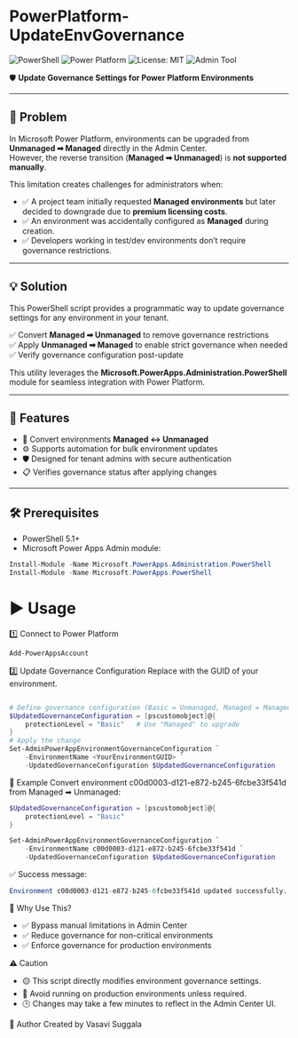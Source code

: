 # PowerPlatform-UpdateEnvGovernance

![PowerShell](https://img.shields.io/badge/Built%20With-PowerShell-5391FE?logo=powershell&logoColor=white)
![Power Platform](https://img.shields.io/badge/Platform-Microsoft%20Power%20Platform-purple?logo=microsoftpowerapps&logoColor=white)
![License: MIT](https://img.shields.io/badge/License-MIT-green.svg)
![Admin Tool](https://img.shields.io/badge/Tool-Type%3A%20Admin-lightgrey)

🛡️ **Update Governance Settings for Power Platform Environments**  

---

## 📖 Problem  

In Microsoft Power Platform, environments can be upgraded from **Unmanaged ➡ Managed** directly in the Admin Center.  
However, the reverse transition (**Managed ➡ Unmanaged**) is **not supported manually**.  

This limitation creates challenges for administrators when:  

- ✅ A project team initially requested **Managed environments** but later decided to downgrade due to **premium licensing costs**.  
- ✅ An environment was accidentally configured as **Managed** during creation.  
- ✅ Developers working in test/dev environments don’t require governance restrictions.  

---

## 💡 Solution  

This PowerShell script provides a programmatic way to update governance settings for any environment in your tenant.  

✅ Convert **Managed ➡ Unmanaged** to remove governance restrictions  
✅ Apply **Unmanaged ➡ Managed** to enable strict governance when needed  
✅ Verify governance configuration post-update  

This utility leverages the **Microsoft.PowerApps.Administration.PowerShell** module for seamless integration with Power Platform.  

---

## 🚀 Features  

- 🔄 Convert environments **Managed ↔ Unmanaged**  
- ⚙️ Supports automation for bulk environment updates  
- 🛡️ Designed for tenant admins with secure authentication  
- 📋 Verifies governance status after applying changes  

---

## 🛠 Prerequisites  

- PowerShell 5.1+  
- Microsoft Power Apps Admin module:  
```powershell
Install-Module -Name Microsoft.PowerApps.Administration.PowerShell
Install-Module -Name Microsoft.PowerApps.PowerShell
```
# ▶️ Usage

1️⃣ Connect to Power Platform
```powershell
Add-PowerAppsAccount
```
2️⃣ Update Governance Configuration
Replace <YourEnvironmentGUID> with the GUID of your environment.

```powershell

# Define governance configuration (Basic = Unmanaged, Managed = Managed)
$UpdatedGovernanceConfiguration = [pscustomobject]@{
    protectionLevel = "Basic"   # Use "Managed" to upgrade
}
# Apply the change
Set-AdminPowerAppEnvironmentGovernanceConfiguration `
    -EnvironmentName <YourEnvironmentGUID> `
    -UpdatedGovernanceConfiguration $UpdatedGovernanceConfiguration
```

📄 Example
Convert environment c00d0003-d121-e872-b245-6fcbe33f541d from Managed ➡ Unmanaged:

```powershell
$UpdatedGovernanceConfiguration = [pscustomobject]@{
    protectionLevel = "Basic"
}

Set-AdminPowerAppEnvironmentGovernanceConfiguration `
    -EnvironmentName c00d0003-d121-e872-b245-6fcbe33f541d `
    -UpdatedGovernanceConfiguration $UpdatedGovernanceConfiguration
```

✅ Success message:

```mathematica
Environment c00d0003-d121-e872-b245-6fcbe33f541d updated successfully.
```
📢 Why Use This?
- ✅ Bypass manual limitations in Admin Center
- ✅ Reduce governance for non-critical environments
- ✅ Enforce governance for production environments

⚠️ Caution
- 🟡 This script directly modifies environment governance settings.
- 🚫 Avoid running on production environments unless required.
- 🕒 Changes may take a few minutes to reflect in the Admin Center UI.


🙌 Author
Created by Vasavi Suggala


